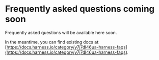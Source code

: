 # Frequently asked questions coming soon

Frequently asked questions will be available here soon.

In the meantime, you can find existing docs at: [https://docs.harness.io/category/y7j7dl46ua-harness-faqs](https://docs.harness.io/category/y7j7dl46ua-harness-faqs).
